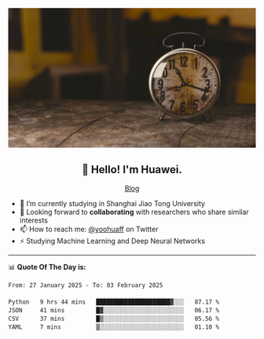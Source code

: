 <div align="center">
  <a href="https://github.com/JHW5981">
    <img src="./assets/background.jpg">
  </a>
</div>

<h2 align="center">👋 Hello! I'm Huawei.</h2>
<p align="center">
  <a href="https://blog.csdn.net/Edward__J?spm=1000.2115.3001.5343">Blog</a>
</p>


- 🔭 I’m currently studying in Shanghai Jiao Tong University
- 💬 Looking forward to **collaborating** with researchers who share similar interests
- 📫 How to reach me: [@yoohuaff](https://twitter.com/yoohuaff) on Twitter
- ⚡ Studying Machine Learning and Deep Neural Networks

-------
📊 **Quote Of The Day is:**
<!--START_SECTION:waka-->

```txt
From: 27 January 2025 - To: 03 February 2025

Python   9 hrs 44 mins   █████████████████████▓░░░   87.17 %
JSON     41 mins         █▓░░░░░░░░░░░░░░░░░░░░░░░   06.17 %
CSV      37 mins         █▒░░░░░░░░░░░░░░░░░░░░░░░   05.56 %
YAML     7 mins          ▒░░░░░░░░░░░░░░░░░░░░░░░░   01.10 %
```

<!--END_SECTION:waka-->
